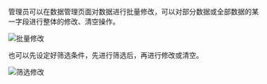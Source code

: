 管理员可以在数据管理页面对数据进行批量修改，可以对部分数据或全部数据的某一字段进行整体的修改、清空操作。

![批量修改](http://docfiles.baibaoyun.com/FvaQ4CCmyjXk3PI8jZi45VtnpaHG)

也可以先设定好筛选条件，先进行筛选后，再进行修改或清空。

![筛选修改](http://docfiles.baibaoyun.com/FlJ2GIJg3NsS1hDn331F-QGdiRsp)

